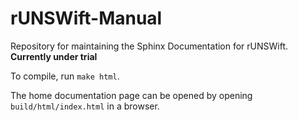 # rUNSWift-Manual

Repository for maintaining the Sphinx Documentation for rUNSWift.
**Currently under trial**

To compile, run `make html`. 

The home documentation page can be opened by opening `build/html/index.html` in a browser.

